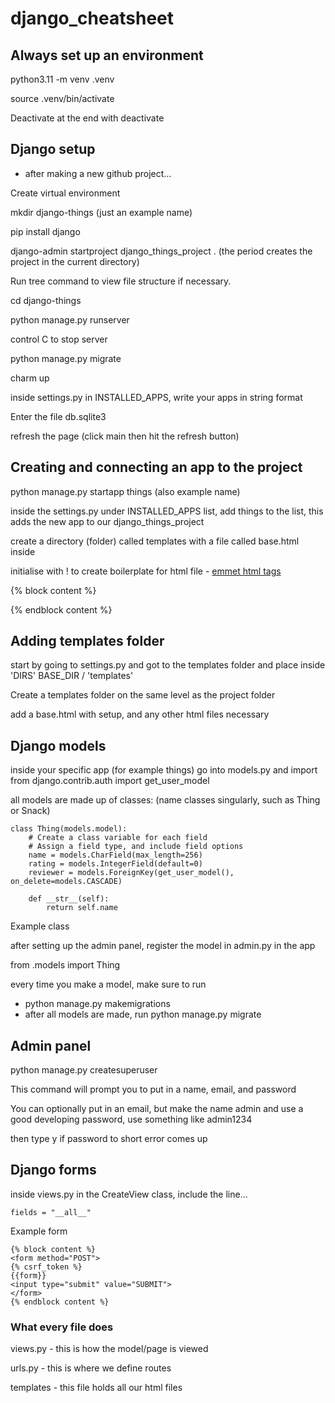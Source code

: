 # django_cheatsheet

## Always set up an environment

python3.11 -m venv .venv

source .venv/bin/activate

Deactivate at the end with deactivate

## Django setup

- after making a new github project...

Create virtual environment

mkdir django-things (just an example name)

pip install django

django-admin startproject django_things_project .
(the period creates the project in the current directory)

Run tree command to view file structure if necessary.

cd django-things

python manage.py runserver

control C to stop server

python manage.py migrate

charm up

inside settings.py in INSTALLED_APPS, write your apps in string format

Enter the file db.sqlite3

refresh the page (click main then hit the refresh button)

## Creating and connecting an app to the project

python manage.py startapp things (also example name)

inside the settings.py under INSTALLED_APPS list, add things to the list,
this adds the new app to our django_things_project

create a directory (folder) called templates with a file called base.html inside

initialise with ! to create boilerplate for html file - [emmet html tags](https://www.freecodecamp.org/news/write-html-css-faster-with-emmet-cheat-codes/#:~:text=With%20Emmet%20you%20can%20quickly,web%20page%20ready%20to%20go.)

{% block content %}

{% endblock content %}

## Adding templates folder

start by going to settings.py and got to the templates folder and place inside 'DIRS'
BASE_DIR / 'templates'

Create a templates folder on the same level as the project folder

add a base.html with setup, and any other html files necessary

## Django models

inside your specific app (for example things) go into models.py and import
from django.contrib.auth import get_user_model

all models are made up of classes: (name classes singularly, such as Thing or Snack)

    class Thing(models.model):
        # Create a class variable for each field
        # Assign a field type, and include field options
        name = models.CharField(max_length=256)
        rating = models.IntegerField(default=0)
        reviewer = models.ForeignKey(get_user_model(), on_delete=models.CASCADE)

        def __str__(self):
            return self.name
Example class

after setting up the admin panel, register the model in admin.py in the app

from .models import Thing

every time you make a model, make sure to run 

- python manage.py makemigrations
- after all models are made, run python manage.py migrate

## Admin panel

python manage.py createsuperuser

This command will prompt you to put in a name, email, and password

You can optionally put in an email, but make the name admin and use a good developing password, use something like admin1234

then type y if password to short error comes up

## Django forms

inside views.py in the CreateView class, include the line...

    fields = "__all__"

Example form

    {% block content %}
    <form method="POST">
    {% csrf_token %}
    {{form}}
    <input type="submit" value="SUBMIT">
    </form>
    {% endblock content %}

### What every file does

views.py - this is how the model/page is viewed

urls.py - this is where we define routes

templates - this file holds all our html files

